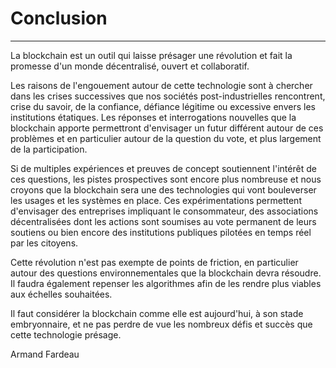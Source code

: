# Conclusion
---

La blockchain est un outil qui laisse présager une révolution et fait la promesse d'un monde décentralisé, ouvert et collaboratif.

Les raisons de l'engouement autour de cette technologie sont à chercher dans les crises successives que nos sociétés post-industrielles rencontrent, crise du savoir, de la confiance, défiance légitime ou excessive envers les institutions étatiques. Les réponses et interrogations nouvelles que la blockchain apporte permettront d'envisager un futur différent autour de ces problèmes et en particulier autour de la question du vote, et plus largement de la participation.

Si de multiples expériences et preuves de concept soutiennent l'intérêt de ces questions, les pistes prospectives sont encore plus nombreuse et nous croyons que la blockchain sera une des technologies qui vont bouleverser les usages et les systèmes en place. Ces expérimentations permettent d'envisager des entreprises impliquant le consommateur, des associations décentralisées dont les actions sont soumises au vote permanent de leurs soutiens ou bien encore des institutions publiques pilotées en temps réel par les citoyens.

Cette révolution n'est pas exempte de points de friction, en particulier autour des questions environnementales que la blockchain devra résoudre. Il faudra également repenser les algorithmes afin de les rendre plus viables aux échelles souhaitées.

Il faut considérer la blockchain comme elle est aujourd'hui, à son stade embryonnaire, et ne pas perdre de vue les nombreux défis et succès que cette technologie présage.

Armand Fardeau



